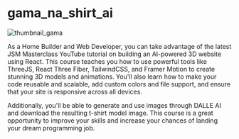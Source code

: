 # gama_na_shirt_ai
![thumbnail_gama](https://user-images.githubusercontent.com/121226085/229475073-6a9b3412-8824-41f3-badf-51f92c437a5d.png)

As a Home Builder and Web Developer, you can take advantage of the latest JSM Masterclass YouTube tutorial on building an AI-powered 3D website using React. This course teaches you how to use powerful tools like ThreeJS, React Three Fiber, TailwindCSS, and Framer Motion to create stunning 3D models and animations. You'll also learn how to make your code reusable and scalable, add custom colors and file support, and ensure that your site is responsive across all devices. 

Additionally, you'll be able to generate and use images through DALLE AI and download the resulting t-shirt model image. This course is a great opportunity to improve your skills and increase your chances of landing your dream programming job.
